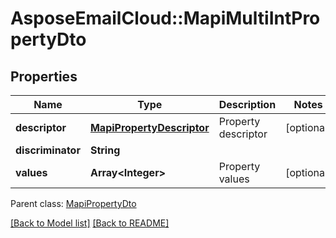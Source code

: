 # AsposeEmailCloud::MapiMultiIntPropertyDto
## Properties
Name | Type | Description | Notes
------------ | ------------- | ------------- | -------------
**descriptor** | [**MapiPropertyDescriptor**](MapiPropertyDescriptor.md) | Property descriptor              | [optional] 
**discriminator** | **String** |  | 
**values** | **Array&lt;Integer&gt;** | Property values              | [optional] 

 Parent class: [MapiPropertyDto](MapiPropertyDto.md)

[[Back to Model list]](Models.md) [[Back to README]](README.md)


